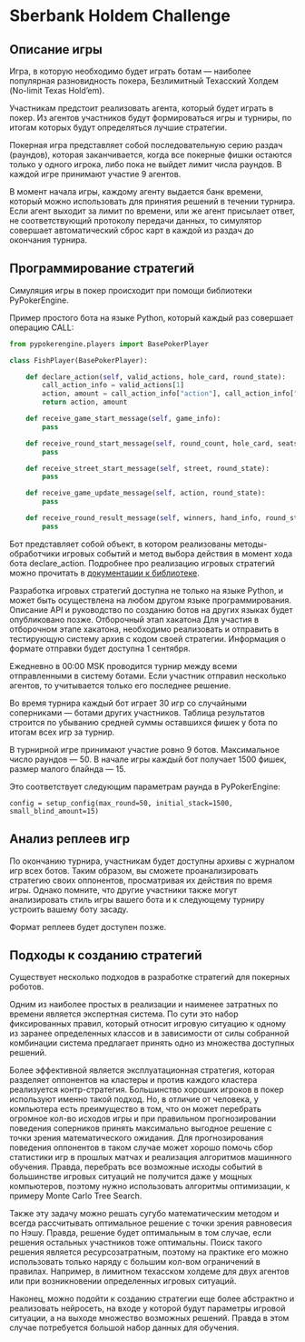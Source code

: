 Sberbank Holdem Challenge
=========================

## Описание игры

Игра, в которую необходимо будет играть ботам — наиболее популярная разновидность покера, Безлимитный Техасский Холдем (No-limit Texas Hold’em). 

Участникам предстоит реализовать агента, который будет играть в покер. Из агентов участников будут формироваться игры и турниры, по итогам которых будут определяться лучшие стратегии. 

Покерная игра представляет собой последовательную серию раздач (раундов), которая заканчивается, когда все покерные фишки остаются только у одного игрока, либо пока не выйдет лимит числа раундов. В каждой игре принимают участие 9 агентов. 

В момент начала игры, каждому агенту выдается банк времени, который можно использовать для принятия решений в течении турнира. Если агент выходит за лимит по времени, или же агент присылает ответ, не соответствующий протоколу передачи данных, то симулятор совершает автоматический сброс карт в каждой из раздач до окончания турнира.

## Программирование стратегий

Симуляция игры в покер происходит при помощи библиотеки PyPokerEngine.

Пример простого бота на языке Python, который каждый раз совершает операцию CALL:

```python
from pypokerengine.players import BasePokerPlayer

class FishPlayer(BasePokerPlayer):

    def declare_action(self, valid_actions, hole_card, round_state):
        call_action_info = valid_actions[1]
        action, amount = call_action_info["action"], call_action_info["amount"]
        return action, amount

    def receive_game_start_message(self, game_info):
        pass

    def receive_round_start_message(self, round_count, hole_card, seats):
        pass

    def receive_street_start_message(self, street, round_state):
        pass

    def receive_game_update_message(self, action, round_state):
        pass

    def receive_round_result_message(self, winners, hand_info, round_state):
        pass
```

Бот представляет собой объект, в котором реализованы методы-обработчики игровых событий и метод выбора действия в момент хода бота declare_action. Подробнее про реализацию игровых стратегий можно прочитать в [документации к библиотеке](README_ENGINE.md).

Разработка игровых стратегий доступна не только на языке Python, и может быть осуществлена на любом другом языке программирования. Описание API и руководство по созданию ботов на других языках будет опубликовано позже.
Отборочный этап хакатона
Для участия в отборочном этапе хакатона, необходимо реализовать и отправить в тестирующую систему архив с кодом своей стратегии. Информация о формате отправки будет доступна 1 сентября.

Ежедневно в 00:00 MSK проводится турнир между всеми отправленными в систему ботами. Если участник отправил несколько агентов, то учитывается только его последнее решение.

Во время турнира каждый бот играет 30 игр со случайными соперниками — ботами других участников. Таблица результатов строится по убыванию средней суммы оставшихся фишек у бота по итогам всех игр за турнир. 

В турнирной игре принимают участие ровно 9 ботов. Максимальное число раундов — 50. В начале игры каждый бот получает 1500 фишек, размер малого блайнда — 15.

Это соответствует следующим параметрам раунда в PyPokerEngine:
```
config = setup_config(max_round=50, initial_stack=1500, small_blind_amount=15)
```

## Анализ реплеев игр

По окончанию турнира, участникам будет доступны архивы с журналом игр всех ботов. Таким образом, вы сможете проанализировать стратегию своих оппонентов, просматривая их действия по время игры. Однако помните, что другие участники также могут анализировать стиль игры вашего бота и к следующему турниру устроить вашему боту засаду.

Формат реплеев будет доступен позже.

## Подходы к созданию стратегий

Существует несколько подходов в разработке стратегий для покерных роботов.

Одним из наиболее простых в реализации и наименее затратных по времени является экспертная система. По сути это набор фиксированных правил, который относит игровую ситуацию к одному из заранее определенных классов и в зависимости от силы собранной комбинации система предлагает принять одно из множества доступных решений.

Более эффективной является эксплуатационная стратегия, которая разделяет оппонентов на кластеры и против каждого кластера реализуется контр-стратегия. Большинство хороших игроков в покер используют именно такой подход. Но, в отличие от человека, у компьютера есть преимущество в том, что он может перебрать огромное кол-во исходов игры и при правильном прогнозировании поведения соперников принять максимально выгодное решение с точки зрения математического ожидания. Для прогнозирования поведения оппонентов в таком случае может хорошо помочь сбор статистики игр в прошлых матчах и реализация алгоритмов машинного обучения. Правда, перебрать все возможные исходы событий в большинстве игровых ситуаций не получится даже у мощных компьютеров, поэтому нужно использовать алгоритмы оптимизации, к примеру Monte Carlo Tree Search.

Также эту задачу можно решать сугубо математическим методом и всегда рассчитывать оптимальное решение с точки зрения равновесия по Нэшу. Правда, решение будет оптимальным в том случае, если решения остальных участников тоже оптимальны. Поиск такого решения является ресурсозатратным, поэтому на практике его можно использовать только наряду с большим кол-вом ограничений в правилах. Например, в лимитном техасском холдеме для двух агентов или при возникновении определенных игровых ситуаций.

Наконец, можно подойти к созданию стратегии еще более абстрактно и реализовать нейросеть, на входе у которой будут параметры игровой ситуации, а на выходе множество возможных решений. Правда в этом случае потребуется большой набор данных для обучения.
